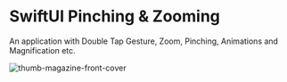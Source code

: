 # SwiftUI Pinching & Zooming
An application with Double Tap Gesture, Zoom, Pinching, Animations and Magnification etc.




![thumb-magazine-front-cover](https://user-images.githubusercontent.com/48603868/212475048-08fc45c8-3f8b-41ff-9c0a-45948be3385f.jpg)
